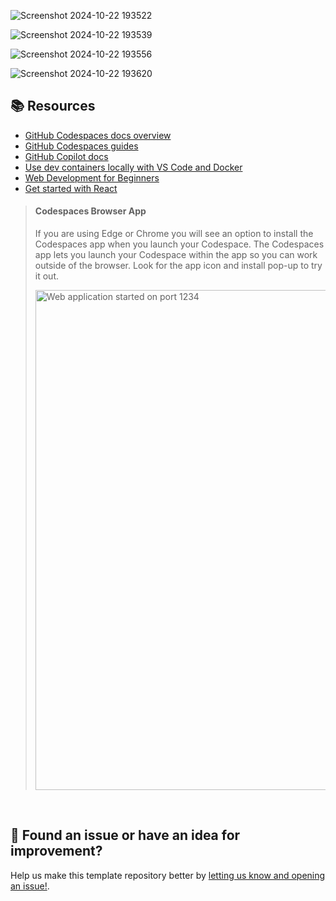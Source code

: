
![Screenshot 2024-10-22 193522](https://github.com/user-attachments/assets/5d49f58a-cb32-48a4-a493-982d2e8a3138)





![Screenshot 2024-10-22 193539](https://github.com/user-attachments/assets/942dc010-1bca-44fa-a4c6-92335e63ce3f)





![Screenshot 2024-10-22 193556](https://github.com/user-attachments/assets/57602816-fcc5-442a-b094-be0d4e0a1f1d)





![Screenshot 2024-10-22 193620](https://github.com/user-attachments/assets/7bb5f1b2-4c12-49aa-8e90-d99ad098771d)


## 📚 Resources

* [GitHub Codespaces docs overview](https://docs.github.com/codespaces/overview)
* [GitHub Codespaces guides](https://docs.github.com/en/codespaces/guides)
* [GitHub Copilot docs](https://docs.github.com/en/copilot)
* [Use dev containers locally with VS Code and Docker](https://github.com/microsoft/vscode-remote-try-node#vs-code-dev-containers)
* [Web Development for Beginners](https://github.com/microsoft/Web-Dev-For-Beginners)
* [Get started with React](https://learn.microsoft.com/en-us/training/modules/react-get-started/?WT.mc_id=academic-79839-sagibbon)

> #### Codespaces Browser App
>
> If you are using Edge or Chrome you will see an option to install the Codespaces app when you launch your Codespace. The Codespaces app lets you launch your Codespace within the app so you can work outside of the browser.  Look for the app icon and install pop-up to try it out.
>
> <img src="https://user-images.githubusercontent.com/82035/196431310-806a36ca-f122-4739-83f6-79afa1543e7c.png" alt="Web application started on port 1234" style="width: 800px;"/>

<br />

## 🔎 Found an issue or have an idea for improvement?
Help us make this template repository better by [letting us know and opening an issue!](/../../issues/new).
